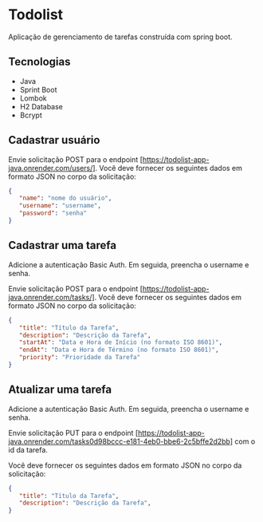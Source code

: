 # Todolist 

Aplicação de gerenciamento de tarefas construída com spring boot.

## Tecnologias
- Java
- Sprint Boot
- Lombok
- H2 Database
- Bcrypt

## Cadastrar usuário

Envie solicitação POST para o endpoint [https://todolist-app-java.onrender.com/users/]. 
Você deve fornecer os seguintes dados em formato JSON no corpo da solicitação:

```json
{
   "name": "nome do usuário",
   "username": "username",
   "password": "senha"
}

```

## Cadastrar uma tarefa

Adicione a autenticação Basic Auth. 
Em seguida, preencha o username e senha.

Envie solicitação POST para o endpoint [https://todolist-app-java.onrender.com/tasks/]. 
Você deve fornecer os seguintes dados em formato JSON no corpo da solicitação:

```json
{
   "title": "Título da Tarefa",
   "description": "Descrição da Tarefa",
   "startAt": "Data e Hora de Início (no formato ISO 8601)",
   "endAt": "Data e Hora de Término (no formato ISO 8601)",
   "priority": "Prioridade da Tarefa"
}

```

## Atualizar uma tarefa

Adicione a autenticação Basic Auth. 
Em seguida, preencha o username e senha.

Envie solicitação PUT para o endpoint [https://todolist-app-java.onrender.com/tasks0d98bccc-e181-4eb0-bbe6-2c5bffe2d2bb] com o id da tarefa. 

Você deve fornecer os seguintes dados em formato JSON no corpo da solicitação:

```json
{
   "title": "Título da Tarefa",
   "description": "Descrição da Tarefa",
}

```



